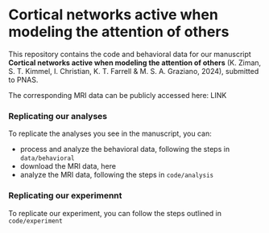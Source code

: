 # Cortical networks active when modeling the attention of others

This repository contains the code and behavioral data for our manuscript **Cortical networks active when modeling the attention of others** (K. Ziman, S. T. Kimmel, I. Christian, K. T. Farrell & M. S. A. Graziano, 2024), submitted to PNAS. 

The corresponding MRI data can be publicly accessed here: LINK


### Replicating our analyses

To replicate the analyses you see in the manuscript, you can:
- process and analyze the behavioral data, following the steps in `data/behavioral`
- download the MRI data, here
- analyze the MRI data, following the steps in `code/analysis`

### Replicating our experimennt

To replicate our experiment, you can follow the steps outlined in `code/experiment`


